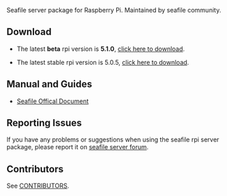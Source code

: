 Seafile server package for Raspberry Pi. Maintained by seafile community.

## Download

- The latest **beta** rpi version is **5.1.0**, [click here to download](https://github.com/haiwen/seafile-rpi/releases/download/v5.1.0/seafile-server_beta_5.1.0_pi.tar.gz).

- The latest stable rpi version is 5.0.5, [click here to download](https://github.com/haiwen/seafile-rpi/releases/download/v5.0.5/seafile-server_stable_jobenvil_5.0.5_pi.tar.gz).

## Manual and Guides

- [Seafile Offical Document](http://manual.seafile.com/deploy/using_sqlite.html)

## Reporting Issues

If you have any problems or suggestions when using the seafile rpi server package, please report it on [seafile server forum](https://forum.seafile-server.org/).

## Contributors

See [CONTRIBUTORS](CONTRIBUTORS).

